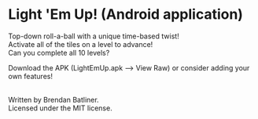 Light 'Em Up! (Android application)
===================
Top-down roll-a-ball with a unique time-based twist!<br>
Activate all of the tiles on a level to advance!<br>
Can you complete all 10 levels?

Download the APK (LightEmUp.apk --> View Raw) or consider adding your own features!

<br>
Written by Brendan Batliner.<br>
Licensed under the MIT license.
